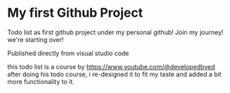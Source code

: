 # My first Github Project

Todo list as first github project under my personal github!
Join my journey! we're starting over!

Published directly from visual studio code

this todo list is a course by https://www.youtube.com/@developedbyed
after doing his todo course, i re-designed it to fit my taste and added a bit more functionality to it.
